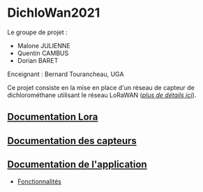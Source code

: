# DichloWan2021

Le groupe de projet : 
- Malone JULIENNE
- Quentin CAMBUS
- Dorian BARET

Enceignant : Bernard Tourancheau, UGA

Ce projet consiste en la mise en place d'un réseau de capteur de dichlorométhane utilisant le réseau LoRaWAN
([*plus de détails ici*](docs/DetailProjet.md)).

## [Documentation Lora](docs/README.md) 

## [Documentation des capteurs](capteur/README.md)

## [Documentation de l'application](app/README.md)
- [Fonctionnalités](docs/Features.md)

